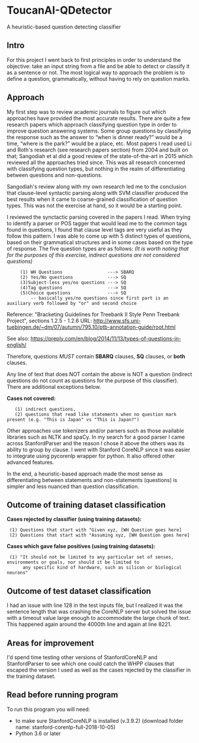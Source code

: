 # ToucanAI-QDetector
A heuristic-based question detecting classifier



## Intro ##

For this project I went back to first principles in order to understand the objective: take an input string from a file and be able to detect or classify it as a sentence or not. The most logical way to approach the problem is to define a question, grammatically, without having to rely on question marks.

## Approach ##

My first step was to review academic journals to figure out which approaches have provided the most accurate results. There are quite a few research papers which approach classifying question type in order to improve question answering systems. Some group questions by classifying the response such as the answer to “when is dinner ready?” would be a time, “where is the park?” would be a place, etc. Most papers I read used Li and Roth's research (see research papers section) from 2004 and built on that; Sangodiah et al did a good review of the state-of-the-art in 2015 which reviewed all the approaches tried since. This was all research concerned with classifying question types, but nothing in the realm of differentiating between questions and non-questions.

Sangodiah's review along with my own research led me to the conclusion that clause-level syntactic parsing along with SVM classifier produced the best results when it came to coarse-grained classification of question types. This was not the exercise at hand, so it would be a starting point. 

I reviewed the synctactic parsing covered in the papers I read. When trying to identify a parser or POS tagger that would lead me to the common tags found in questions, I found that clause level tags are very useful as they follow this pattern. I was able to come up with 5 distinct types of questions, based on their grammatical structures and in some cases based on the type of response. The five question types are as follows:
 *(It is worth noting that for the purposes of this exercise, indirect questions are not considered questions)*
 
 ```
      (1) WH Questions                 ---> SBARQ
      (2) Yes/No questions             ---> SQ
      (3)Subject-less yes/no questions ---> SQ
      (4)Tag questions                 ---> SQ
      (5)Choice questions              ---> SQ
          -- basically yes/no questions since first part is an auxiliary verb followed by "or" and second choice
 ```
 Reference: "Bracketing Guidelines for Treebank II Style Penn Treebank Project", sections 1.2.5 - 1.2.6
            URL: http://www.sfs.uni-tuebingen.de/~dm/07/autumn/795.10/ptb-annotation-guide/root.html
  
 See also: https://preply.com/en/blog/2014/11/13/types-of-questions-in-english/
   
            
 Therefore, questions *MUST* contain **SBARQ** clauses, **SQ** clauses, or **both** clauses.
 
 Any line of text that does NOT contain the above is NOT a question (indirect questions do not count as questions for the purpose of this classifier). There are additional exceptions below.
 
 **Cases not covered:**
```
   (1) indirect questions,
   (2) questions that read like statements when no question mark present (e.g. "This is Japan" vs "This is Japan?")
```
 Other approaches use tokenizers and/or parsers such as those available libraries such as NLTK and spaCy. In my search for a good parser I came across StanfordParser and the reason I chose it above the others was its ability to group by clause. I went with Stanford CoreNLP since it was easier to integrate using pycorenlp wrapper for python. It also offered other advanced features.

In the end, a heuristic-based approach made the most sense as differentiating between statements and non-statements (questions) is simpler and less nuanced than question classification. 
   
## Outcome of training dataset classification ##

  **Cases rejected by classifier (using training datasets):**
  ```
   (1) Questions that start with "Given xyz, [WH Question goes here]
   (2) Questions that start with "Assuming xyz, [WH Question goes here]
```
**Cases which gave false positives (using training datasets):**
  ```
   (1) "It should not be limited to any particular set of senses, environments or goals, nor should it be limited to 
        any specific kind of hardware, such as silicon or biological neurons"
```

## Outcome of test dataset classification ##

I had an issue with line 128 in the test inputs file, but I realized it was the sentence length that was crashing the CoreNLP server but solved the issue with a timeout value large enough to accommodate the large chunk of text. This happened again around the 4000th line and again at line 8221.

## Areas for improvement ##
I'd spend time testing other versions of StanfordCoreNLP and StanfordParser to see which one could catch the WHPP clauses that escaped the version I used as well as the cases rejected by the classifier in the training dataset. 
  
## Read before running program ##

To run this program you will need:
- to make sure StanfordCoreNLP is installed (v.3.9.2) (download folder name: stanford-corenlp-full-2018-10-05)
- Python 3.6 or later



